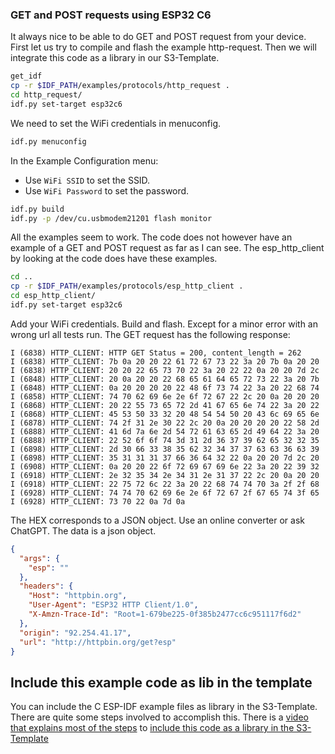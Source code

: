 ### GET and POST requests using ESP32 C6

It always nice to be able to do GET and POST request from your device. First let us try to compile and flash the example http-request. Then we will integrate this code as a library in our S3-Template.

```bash
get_idf 
cp -r $IDF_PATH/examples/protocols/http_request .
cd http_request/ 
idf.py set-target esp32c6
```

We need to set the WiFi credentials in menuconfig.

```bash
idf.py menuconfig
```

In the Example Configuration menu:

- Use `WiFi SSID` to set the SSID.
- Use `WiFi Password` to set the password.

```bash
idf.py build
idf.py -p /dev/cu.usbmodem21201 flash monitor
```

All the examples seem to work. The code does not however have an example of a GET and POST request as far as I can see. The esp_http_client by looking at the code does have these examples.

```bash
cd ..
cp -r $IDF_PATH/examples/protocols/esp_http_client .
cd esp_http_client/ 
idf.py set-target esp32c6
```

Add your WiFi credentials. Build and flash. Except for a minor error with an wrong url all tests run. The GET request has the following response:

```
I (6838) HTTP_CLIENT: HTTP GET Status = 200, content_length = 262
I (6838) HTTP_CLIENT: 7b 0a 20 20 22 61 72 67 73 22 3a 20 7b 0a 20 20
I (6838) HTTP_CLIENT: 20 20 22 65 73 70 22 3a 20 22 22 0a 20 20 7d 2c
I (6848) HTTP_CLIENT: 20 0a 20 20 22 68 65 61 64 65 72 73 22 3a 20 7b
I (6848) HTTP_CLIENT: 0a 20 20 20 20 22 48 6f 73 74 22 3a 20 22 68 74
I (6858) HTTP_CLIENT: 74 70 62 69 6e 2e 6f 72 67 22 2c 20 0a 20 20 20
I (6868) HTTP_CLIENT: 20 22 55 73 65 72 2d 41 67 65 6e 74 22 3a 20 22
I (6868) HTTP_CLIENT: 45 53 50 33 32 20 48 54 54 50 20 43 6c 69 65 6e
I (6878) HTTP_CLIENT: 74 2f 31 2e 30 22 2c 20 0a 20 20 20 20 22 58 2d
I (6888) HTTP_CLIENT: 41 6d 7a 6e 2d 54 72 61 63 65 2d 49 64 22 3a 20
I (6888) HTTP_CLIENT: 22 52 6f 6f 74 3d 31 2d 36 37 39 62 65 32 32 35
I (6898) HTTP_CLIENT: 2d 30 66 33 38 35 62 32 34 37 37 63 63 36 63 39
I (6898) HTTP_CLIENT: 35 31 31 31 37 66 36 64 32 22 0a 20 20 7d 2c 20
I (6908) HTTP_CLIENT: 0a 20 20 22 6f 72 69 67 69 6e 22 3a 20 22 39 32
I (6918) HTTP_CLIENT: 2e 32 35 34 2e 34 31 2e 31 37 22 2c 20 0a 20 20
I (6918) HTTP_CLIENT: 22 75 72 6c 22 3a 20 22 68 74 74 70 3a 2f 2f 68
I (6928) HTTP_CLIENT: 74 74 70 62 69 6e 2e 6f 72 67 2f 67 65 74 3f 65
I (6928) HTTP_CLIENT: 73 70 22 0a 7d 0a
```

The HEX corresponds to a JSON object. Use an online converter or ask ChatGPT. The data is a json object.

```json
{
  "args": {
    "esp": ""
  },
  "headers": {
    "Host": "httpbin.org",
    "User-Agent": "ESP32 HTTP Client/1.0",
    "X-Amzn-Trace-Id": "Root=1-679be225-0f385b2477cc6c951117f6d2"
  },
  "origin": "92.254.41.17",
  "url": "http://httpbin.org/get?esp"
}
```

## Include this example code as lib in the template

You can include the C ESP-IDF example files as library in the S3-Template. There are quite some steps involved to accomplish this. There is a [video that explains most of the steps](https://www.youtube.com/watch?v=paXRrsztJp0) to [include this code as a library in the S3-Template](./ESP-IDF_include_example_as_library.md)

